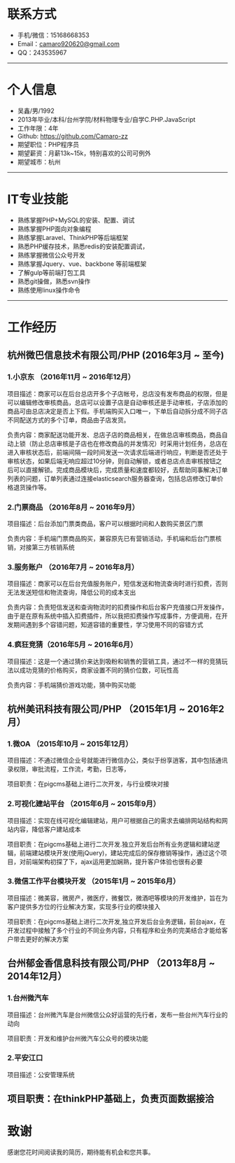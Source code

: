 # 联系方式
- 手机/微信：15168668353
- Email：camaro920620@gmail.com
- QQ：243535967

---

# 个人信息

 - 吴鑫/男/1992 
 - 2013年毕业/本科/台州学院/材料物理专业/自学C.PHP.JavaScript
 - 工作年限：4年
 - Github: https://github.com/Camaro-zz 
 - 期望职位：PHP程序员
 - 期望薪资：月薪13k~15k，特别喜欢的公司可例外
 - 期望城市：杭州
 
---
# IT专业技能
 - 熟练掌握PHP+MySQL的安装、配置、调试
 - 熟练掌握PHP面向对象编程
 - 熟练掌握Laravel、ThinkPHP等后端框架
 - 熟悉PHP缓存技术，熟悉redis的安装配置调试，
 - 熟练掌握微信公众号开发
 - 熟练掌握Jquery、vue、backbone 等前端框架
 - 了解gulp等前端打包工具
 - 熟悉git操做，熟悉svn操作
 - 熟练使用linux操作命令
 
---
# 工作经历
## 杭州微巴信息技术有限公司/PHP  (2016年3月 ~ 至今)
### 1.小京东 （2016年11月 ~ 2016年12月）
 项目描述：商家可以在后台总店开多个子店帐号，总店没有发布商品的权限，但是可以编辑修改审核商品，总店可以设置子店是自动审核还是手动审核，子店添加的商品可由总店决定是否上下假。手机端购买入口唯一，下单后自动拆分成不同子店不同配送方式的多个订单，商品由子店发货。
 
 负责内容：商家配送功能开发、总店子店的商品相关，在做总店审核商品，商品自动上锁（防止总店审核是子店也在修改商品的并发情况）时采用计划任务，总店在进入审核状态后，前端间隔一段时间发送一次请求后端进行响应，判断是否还处于审核状态，如果后端无响应超过10分钟，则自动解锁，或者总店点击审核按钮之后可以直接解锁。完成商品模块后，完成质量和速度都较好，去帮助同事解决订单列表的问题，订单列表通过连接elasticsearch服务器查询，包括总店修改订单价格退货操作等。
 
### 2.门票商品 （2016年8月 ~ 2016年9月）
 项目描述：后台添加门票类商品，客户可以根据时间和人数购买景区门票
 
 负责内容：手机端门票商品购买，兼容原先已有营销活动，手机端和后台门票核销，对接第三方核销系统
### 3.服务账户 （2016年7月 ~ 2016年8月）
 项目描述：商家可以在后台充值服务账户，短信发送和物流查询时进行扣费，否则无法发送短信和物流查询，降低公司的成本支出
 
 负责内容：负责短信发送和查询物流时的扣费操作和后台客户充值接口开发操作，由于是在原有系统中插入扣费插件，所以我把扣费操作写成事件，方便调用，在开发期间遇到多个容错问题，知道容错的重要性，学习使用不同的容错方式
 
### 4.疯狂竞猜（2016年5月 ~ 2016年6月）
 项目描述：这是一个通过猜价来达到吸粉和销售的营销工具，通过不一样的竞猜玩法以成功竞猜的价格购买，商家设置不同的猜价位数，可玩性高
 
 负责内容：手机端猜价游戏功能，猜中购买功能


## 杭州美讯科技有限公司/PHP （2015年1月 ~ 2016年2月）
### 1.微OA （2015年10月 ~ 2015年12月）
 项目描述：不通过微信企业号就能进行微信办公，类似于纷享逍客，其中包括通讯录权限，审批流程，工作流，考勤，日志等，
 
 项目职责：在pigcms基础上进行二次开发，与行业模块对接
 
### 2.可视化建站平台 （2015年6月 ~ 2015年9月）
 项目描述：实现在线可视化编辑建站，用户可根据自己的需求去编排网站结构和网站内容，降低客户建站成本
 
 项目职责：在pigcms基础上进行二次开发.独立开发后台所有业务逻辑和建站逻辑，前端建站模块开发(使用jQuery)，建站完成后的保存撤销等操作，通过这个项目，对前端架构初探了下，ajax运用更加娴熟，提升客户体验也很有必要
 
### 3.微信工作平台模块开发 （2015年1月 ~ 2015年6月）
 项目描述：微美容，微房产，微医疗，微餐饮，微酒吧等模块的开发维护，旨在为客户提供多方位的行业解决方案，实现多行业的模块接入
 
 项目职责：在pigcms基础上进行二次开发,独立开发后台业务逻辑，前台ajax，在开发过程中接触了多个行业的不同业务内容，只有程序和业务的完美结合才能给客户带去更好的解决方案
 
## 台州郁金香信息科技有限公司/PHP （2013年8月 ~ 2014年12月）
### 1.台州微汽车
 项目描述：台州微汽车是台州微信公众好运营的先行者，发布一些台州汽车行业的动向
 
 项目职责：开发和维护台州微汽车公众号的模块功能

### 2.平安江口
 项目描述：公安管理系统
 
 项目职责：在thinkPHP基础上，负责页面数据接洽
---

# 致谢
感谢您花时间阅读我的简历，期待能有机会和您共事。
